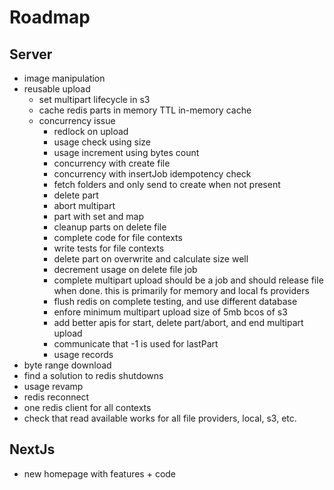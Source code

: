 # Roadmap

## Server

- image manipulation
- reusable upload
  - set multipart lifecycle in s3
  - cache redis parts in memory TTL in-memory cache
  - concurrency issue
    - redlock on upload
    - usage check using size
    - usage increment using bytes count
    - concurrency with create file
    - concurrency with insertJob idempotency check
    - fetch folders and only send to create when not present
    - delete part
    - abort multipart
    - part with set and map
    - cleanup parts on delete file
    - complete code for file contexts
    - write tests for file contexts
    - delete part on overwrite and calculate size well
    - decrement usage on delete file job
    - complete multipart upload should be a job and should release file when done. this is primarily for memory and local fs providers
    - flush redis on complete testing, and use different database
    - enfore minimum multipart upload size of 5mb bcos of s3
    - add better apis for start, delete part/abort, and end multipart upload
    - communicate that -1 is used for lastPart
    - usage records
- byte range download
- find a solution to redis shutdowns
- usage revamp
- redis reconnect
- one redis client for all contexts
- check that read available works for all file providers, local, s3, etc.

## NextJs

- new homepage with features + code
